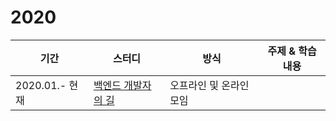 # 2020

| 기간         | 스터디                           | 방식              | 주제 & 학습내용                           |
| ----------- | -------------------------------- | ----------------- | ---------------------------------------- |
|2020.01.- 현재|[백엔드 개발자의 길](2020/01-백엔드-개발자의-길)| 오프라인 및 온라인 모임 |  |

